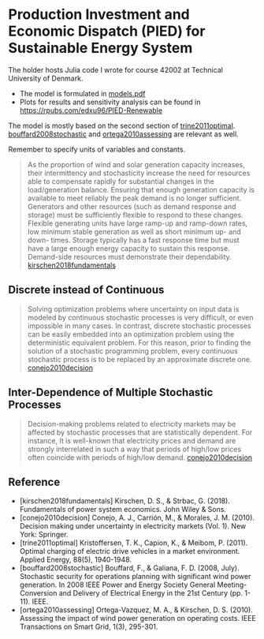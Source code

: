 
# Production Investment and Economic Dispatch (PIED) for Sustainable Energy System

The holder hosts Julia code I wrote for course 42002 at Technical
University of Denmark.

- The model is formulated in [models.pdf](./models.pdf)
- Plots for results and sensitivity analysis can be found in
  https://rpubs.com/edxu96/PIED-Renewable

The model is mostly based on the second section of
[trine2011optimal](#reference). [bouffard2008stochastic](#reference) and
[ortega2010assessing](#reference) are relevant as well.

Remember to specify units of variables and constants.

> As the proportion of wind and solar generation capacity increases, their
> intermittency and stochasticity increase the need for resources able to
> compensate rapidly for substantial changes in the load/generation balance.
> Ensuring that enough generation capacity is available to meet reliably the
> peak demand is no longer sufficient. Generators and other resources (such as
> demand response and storage) must be sufficiently flexible to respond to
> these changes. Flexible generating units have large ramp-up and ramp-down
> rates, low minimum stable generation as well as short minimum up- and down-­
> times. Storage typically has a fast response time but must have a large
> enough energy capacity to sustain this response. Demand-side resources must
> demonstrate their dependability. [kirschen2018fundamentals](#reference)

## Discrete instead of Continuous

> Solving optimization problems where uncertainty on input data is modeled by
> continuous stochastic processes is very difficult, or even impossible in many
> cases. In contrast, discrete stochastic processes can be easily embedded into
> an optimization problem using the deterministic equivalent problem. For this
> reason, prior to finding the solution of a stochastic programming problem,
> every continuous stochastic process is to be replaced by an approximate
> discrete one. [conejo2010decision](#reference)

## Inter-Dependence of Multiple Stochastic Processes

> Decision-making problems related to electricity markets may be affected by
> stochastic processes that are statistically dependent. For instance, It is
> well-known that electricity prices and demand are strongly interrelated in
> such a way that periods of high/low prices often coincide with periods of
> high/low demand. [conejo2010decision](#reference)

## Reference

- [kirschen2018fundamentals] Kirschen, D. S., & Strbac, G. (2018). Fundamentals
  of power system economics. John Wiley & Sons.
- [conejo2010decision] Conejo, A. J., Carrión, M., & Morales, J. M. (2010).
  Decision making under uncertainty in electricity markets (Vol. 1). New York:
  Springer.
- [trine2011optimal] Kristoffersen, T. K., Capion, K., & Meibom, P. (2011).
  Optimal charging of electric drive vehicles in a market environment. Applied
  Energy, 88(5), 1940-1948.
- [bouffard2008stochastic] Bouffard, F., & Galiana, F. D. (2008, July).
  Stochastic security for operations planning with significant wind power
  generation. In 2008 IEEE Power and Energy Society General Meeting-Conversion
  and Delivery of Electrical Energy in the 21st Century (pp. 1-11). IEEE.
- [ortega2010assessing] Ortega-Vazquez, M. A., & Kirschen, D. S. (2010).
  Assessing the impact of wind power generation on operating costs. IEEE
  Transactions on Smart Grid, 1(3), 295-301.
